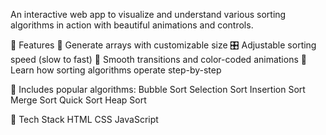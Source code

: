 
An interactive web app to visualize and understand various sorting algorithms in action with beautiful animations and controls.

🎯 Features
🔢 Generate arrays with customizable size
🎛️ Adjustable sorting speed (slow to fast)
🎨 Smooth transitions and color-coded animations
🧠 Learn how sorting algorithms operate step-by-step

🧪 Includes popular algorithms:
Bubble Sort
Selection Sort
Insertion Sort
Merge Sort
Quick Sort
Heap Sort

🧰 Tech Stack
HTML
CSS
JavaScript
